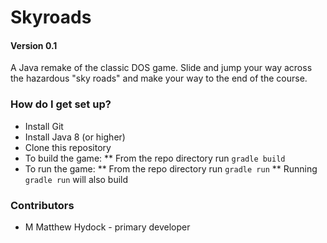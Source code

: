 # Skyroads
#### Version 0.1

A Java remake of the classic DOS game. Slide and jump your way across the hazardous "sky roads" and make your way to the end of the course.


### How do I get set up? ###

* Install Git
* Install Java 8 (or higher)
* Clone this repository
* To build the game:
  ** From the repo directory run `gradle build`
* To run the game:
  ** From the repo directory run `gradle run`
  ** Running `gradle run` will also build 


### Contributors

* M Matthew Hydock - primary developer
